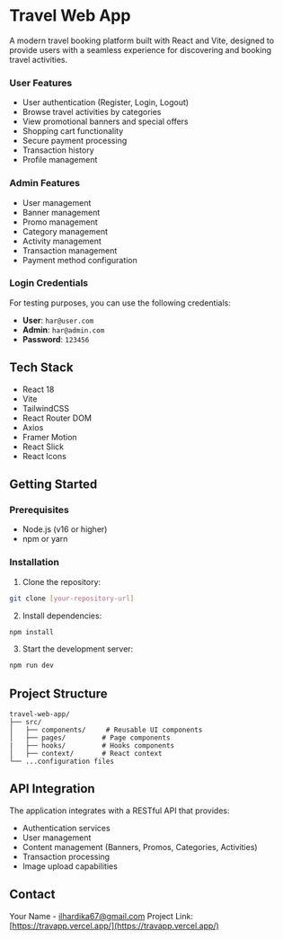 # Travel Web App

A modern travel booking platform built with React and Vite, designed to provide users with a seamless experience for discovering and booking travel activities.

### User Features

- User authentication (Register, Login, Logout)
- Browse travel activities by categories
- View promotional banners and special offers
- Shopping cart functionality
- Secure payment processing
- Transaction history
- Profile management

### Admin Features

- User management
- Banner management
- Promo management
- Category management
- Activity management
- Transaction management
- Payment method configuration

### Login Credentials

For testing purposes, you can use the following credentials:

- **User**: `har@user.com`
- **Admin**: `har@admin.com`
- **Password**: `123456`


## Tech Stack

- React 18
- Vite
- TailwindCSS
- React Router DOM
- Axios
- Framer Motion
- React Slick
- React Icons

## Getting Started

### Prerequisites

- Node.js (v16 or higher)
- npm or yarn

### Installation

1. Clone the repository:

```bash
git clone [your-repository-url]
```

2. Install dependencies:

```bash
npm install
```

3. Start the development server:

```bash
npm run dev
```

## Project Structure

```
travel-web-app/
├── src/
│   ├── components/     # Reusable UI components
│   ├── pages/         # Page components
|   ├── hooks/         # Hooks components
│   ├── context/       # React context
└── ...configuration files
```

## API Integration

The application integrates with a RESTful API that provides:

- Authentication services
- User management
- Content management (Banners, Promos, Categories, Activities)
- Transaction processing
- Image upload capabilities

## Contact

Your Name - [ilhardika67@gmail.com](mailto:ilhardika67@gmail.com)
Project Link: [https://travapp.vercel.app/](https://travapp.vercel.app/)
